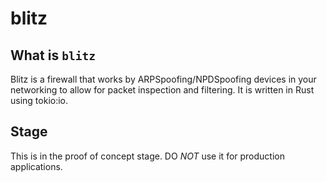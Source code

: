 # blitz

## What is `blitz`

Blitz is a firewall that works by ARPSpoofing/NPDSpoofing devices in your networking to allow for packet inspection and filtering. 
It is written in Rust using tokio:io.

## Stage

This is in the proof of concept stage. DO *NOT* use it for production applications.
